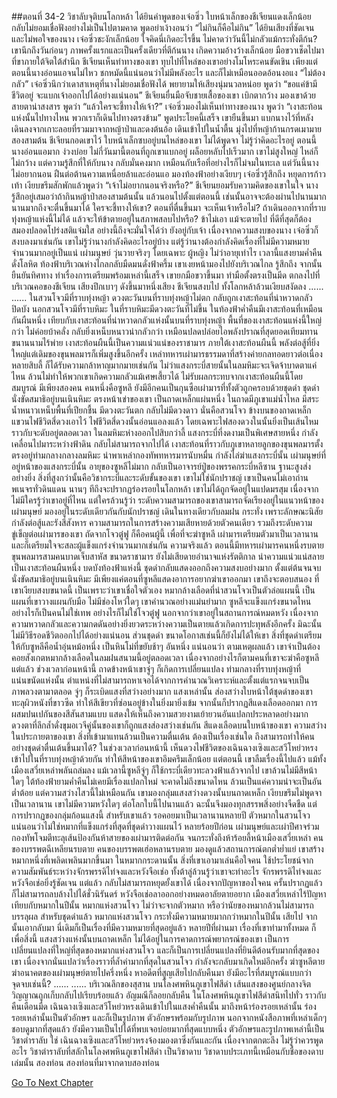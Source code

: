 ##ตอนที่ 34-2 วิชาลับจุติบนโลกหล้า
ได้ยินคำพูดของเจ๋อซิ่ว ใบหน้าเล็กของชีเจียนแดงเล็กน้อย กลับไม่ยอมเชื่อฟังอย่างไม่เป็นไปตามคาด พูดอย่าเง้างอนว่า “ไม่กินก็คือไม่กิน”
ได้ยินเสียงที่ชัดเจนและไม่พอใจของนาง เจ๋อซิ่วชะงักเล็กน้อย ใจคิดนี่เกิดอะไรขึ้น ไม่คาดว่าวันนี้ไม่กลัวแม้กระทั่งตีก้น?
เขานึกถึงวันก่อนๆ ภาพครั้งแรกและเป็นครั้งเดียวที่ตีก้นนาง เกิดความอ้างว้างเล็กน้อย มือขวาเช็ดไปมาที่ขาภายใต้จิตใต้สำนึก
ชีเจียนเห็นท่าทางของเขา ทุบไปที่ไหล่ของเขาอย่างโมโหระคนขัดเขิน
เพียงแต่ตอนนี้นางอ่อนแอจนไม่ไหว ชกหมัดนี้แน่นอนว่าไม่มีพลังอะไร และก็ไม่เหมือนออดอ้อนงอแง
“ไม่ต้องกลัว”
เจ๋อซิ่วนึกว่าเดาสาเหตุที่นางไม่ยอมเชื่อฟังได้ พยายามให้เสียงนุ่มนวลหน่อย พูดว่า “ขอแค่ข้ามีชีวิตอยู่ จะแบกเจ้าออกไปได้อย่างแน่นอน”
ชีเจียนยื่นมือจับชายเสื้อของเขา เบิกตากว้าง มองเขาด้วยสายตาน่าสงสาร พูดว่า “แล้วใครจะชี้ทางให้เจ้า?”
เจ๋อซิ่วมองไม่เห็นท่าทางของนาง พูดว่า “เงาสะท้อนแห่งนั้นไปทางไหน พวกเราก็เดินไปทางตรงข้าม”
พูดประโยคนี้เสร็จ เขายืนขึ้นมา แบกนางไว้ที่หลัง เดินลงจากเกาะลอยที่รวมมาจากหญ้าป่าและดงต้นอ้อ เดินเข้าไปในน้ำตื้น มุ่งไปที่หญ้าก้านกรดเมามายสองสามต้น
ชีเจียนกอดเขาไว้ ใบหน้าเล็กซบอยู่บนไหล่ของเขา ไม่ได้พูดจา ไม่รู้ว่าคิดอะไรอยู่
ตอนนี้นางอ่อนแอมาก ง่วงบ่อย ไม่กี่วันมานี้ตอนที่ถูกเขาแบกอยู่ ผล็อยหลับไปเร็วมาก
เขาไม่สูงใหญ่ ไหล่ก็ไม่กว้าง แต่ความรู้สึกที่ให้กับนาง กลับมั่นคงมาก เหมือนกับเรือที่อย่างไรก็ไม่จมในทะเล
แต่วันนี้นางไม่อยากนอน ฝืนต่อต้านความเหนื่อยล้าและอ่อนแอ มองท้องฟ้าอย่างเงียบๆ
เจ๋อซิ่วรู้สึกถึง หยุดการก้าวเท้า เงียบขรึมสักพักแล้วพูดว่า “เจ้าไม่อยากนอนจริงหรือ?”
ชีเจียนยอมรับความคิดของเขาในใจ
นางรู้สึกอยู่เสมอว่าถ้ากินหญ้าป่าสองสามต้นนั้น แล้วนอนไปตั้งแต่ตอนนี้ เช่นนั้นอาจจะต้องผ่านไปนานมากนานมากถึงจะตื่นขึ้นมาได้
ใครจะชี้ทางให้เขา?
ตอนที่ตื่นขึ้นมา จะเห็นเจ้าหรือไม่?
ถ้าเดินออกจากที่ราบทุ่งหญ้าแห่งนี้ไม่ได้ แล้วจะให้ข้าตายอยู่ในสภาพสลบไปหรือ?
ข้าไม่เอา
แม้จะตายไป ที่ดีที่สุดก็ต้องสมองปลอดโปร่งสติแจ่มใส อย่างนี้ถึงจะมั่นใจได้ว่า ยังอยู่กับเจ้า
เนื่องจากความสงบของนาง เจ๋อซิ่วก็สงบลงมาเช่นกัน
เขาไม่รู้ว่านางกำลังคิดอะไรอยู่บ้าง แต่รู้ว่านางต้องกำลังคิดเรื่องที่ไม่มีความหมายจำนวนมากอยู่เป็นแน่
เผ่ามนุษย์ วุ่นวายจริงๆ โดยเฉพาะ ผู้หญิง
ไม่ว่าอายุเท่าไร
เวลานี้แสงยามค่ำคืนดั่งโลหิต ท้องฟ้าบริเวณห่างไกลกลับมืดมนดั่งฟ้าครึ้ม
เขาเงยหน้ามองไปยังบริเวณไกล รู้สึกถึง จากนั้นยืนยันทิศทาง
ทำเรื่องการเตรียมพร้อมเหล่านี้เสร็จ เขายกมือขวาขึ้นมา ทำมือตั้งตรงเป็นมีด ตกลงไปที่บริเวณคอของชีเจียน
เสียงปึกเบาๆ ดังขึ้นมาหนึ่งเสียง ชีเจียนสงบไป
ทั้งโลกหล้าล้วนเงียบสงัดลง
......
......
ในสวนโจวมีที่ราบทุ่งหญ้า ดวงตะวันบนที่ราบทุ่งหญ้าไม่ตก กลับถูกเงาสะท้อนที่น่าหวาดกลัวปิดบัง นอกสวนโจวมีที่ราบหิมะ ในที่ราบหิมะมีดวงตะวันที่ไม่ขึ้น ในท้องฟ้าค่ำคืนมีเงาสะท้อนที่เหมือนกันผืนหนึ่ง เทียบกับเงาสะท้อนที่น่าหวาดกลัวแห่งนั้นบนที่ราบทุ่งหญ้า พื้นที่ของเงาสะท้อนแห่งนี้ใหญ่กว่า ไม่ค่อยบ้าคลั่ง กลับยิ่งเหน็บหนาวน่ากลัวกว่า เหมือนปลดปล่อยไอพลังปราณที่สุดยอดเทียมทานขนานนามไร้พ่าย
เงาสะท้อนผืนนี้เป็นความแน่วแน่ของราชามาร ภายใต้เงาสะท้อนผืนนี้ พลังต่อสู้ที่ยิ่งใหญ่แต่เดิมของขุนพลมารก็เพิ่มสูงขึ้นอีกครั้ง เหล่าทหารเผ่ามารธรรมดาที่สร้างค่ายกลทอดยาวต่อเนื่องหลายสิบลี้ ก็ได้รับความกล้าหาญมากมายเช่นกัน ไม่ว่าแสงกระบี่สายนั้นในลมหิมะจะเจิดจ้าบาดตาแค่ไหน ล้วนไม่ทำให้พวกเขาเกิดความกลัวแม้เศษเสี้ยวได้
ไม่รับผลกระทบจากเงาสะท้อนผืนนี้โดยสมบูรณ์ มีเพียงสองคน คนหนึ่งคือซูหลี ยังมีอีกคนเป็นกุนซือเผ่ามารที่ทั้งตัวถูกครอบด้วยชุดดำ
ชุดดำนั่งขัดสมาธิอยู่บนเนินหิมะ ตรงหน้าเข่าของเขา เป็นถาดเหล็กแผ่นหนึ่ง ในถาดมีภูเขาแม่น้ำไหล มีสระน้ำหนาวเหน็บพื้นที่เปียกชื้น มีดวงตะวันตก กลับไม่มีดวงดาว นั่นคือสวนโจว
ข้างบนของถาดเหล็ก แขวนไฟชีวิตสี่ดวงเอาไว้ ไฟชีวิตสี่ดวงนั้นอ่อนแอลงแล้ว โดยเฉพาะไฟสองดวงในนั้นยิ่งเป็นเส้นไหม ราวกับจะดับอยู่ตลอดเวลา
ในลมหิมะห่างออกไปสิบกว่าลี้ แสงกระบี่ที่งดงามเป็นพิเศษสายหนึ่ง กำลังเคลื่อนไปมาระหว่างฟ้าดิน กลับไม่สามารถจากไปได้
เงาสะท้อนที่ราวกับภูเขาหลายลูกของขุนพลมารตั้งตรงอยู่ท่ามกลางกลางลมหิมะ นำพาเหล่ากองทัพทหารมารนับหมื่น กำลังไล่ฆ่าแสงกระบี่นั้น เผ่ามนุษย์ที่อยู่หน้าของแสงกระบี่นั้น
อายุของซูหลีไม่มาก กลับเป็นอาจารย์ปู่ของพรรคกระบี่หลีซาน ฐานะสูงส่งอย่างยิ่ง สิ่งที่สูงกว่านั้นคือวิชากระบี่และระดับขั้นของเขา
เขาไม่ใช่นักปราชญ์ เขาเป็นคนไม่เอาถ่าน พเนจรทั่วดินแดน นานๆ ทีถึงจะปรากฏร่องรอยในโลกหล้า
เขาไม่ได้ถูกจัดอยู่ในแปดมรสุม เนื่องจากไม่มีใครรู้ว่าเขาอยู่ที่ไหน
แต่ใครล้วนรู้ว่า ระดับความสามารถของเขาสามารถจัดเรียงอยู่ในแนวหน้าของเผ่ามนุษย์ มองอยู่ในระดับเดียวกันกับนักปราชญ์ เดินในทางเดียวกับลมฝน
กระทั่ง เพราะลักษณะนิสัย กำลังต่อสู้และรังสีสังหาร ความสามารถในการสร้างความเสียหายด้วยตัวคนเดียว รวมถึงระดับความขู่เข็ญต่อเผ่ามารของเขา ถัดจากโจวตู๋ฟู ก็คือคนผู้นี้
เพื่อที่จะฆ่าซูหลี เผ่ามารเตรียมตัวมาเป็นเวลานาน และก็เตรียมใจจะสละผู้แข็งแกร่งจำนวนมากเช่นกัน ความจริงแล้ว ตอนนี้มีทหารเผ่ามารคนหนึ่งรบตาย ขุนพลมารสามคนบาดเจ็บสาหัส
ขนาดราชามาร ยังไม่เสียดายอำนาจแห่งรัตติกาล นำความแน่วแน่สลายเป็นเงาสะท้อนผืนหนึ่ง บดบังท้องฟ้าแห่งนี้
ชุดดำกลับแสดงออกถึงความสงบอย่างมาก ตั้งแต่ต้นจนจบนั่งขัดสมาธิอยู่บนเนินหิมะ มีเพียงแค่ตอนที่ซูหลีแสดงอาการอยากฆ่าเขาออกมา เขาถึงจะตอบสนอง
ที่เขาเงียบสงบขนาดนี้ เป็นเพราะว่าเขาเชื่อใจตัวเอง
หมากล้างเลือดที่นำสวนโจวเป็นตัวล่อแผนนี้ เป็นแผนที่เขาวางแผนกับมือ ไม่มีช่องโหว่ใดๆ เขาคำนวณอย่างแม่นยำมาก
ซูหลีจะแข็งแกร่งขนาดไหน อย่างไรก็เป็นคนไม่ใช่เทพ อย่างไรก็ไม่ใช่โจวตู๋ฟู
นอกจากว่าเขาอยู่ในสถานการณ์หมดหวัง เนื่องจากความหวาดกลัวและความกดดันอย่างยิ่งยวดระหว่างความเป็นตายแล้วเกิดการปะทุพลังอีกครั้ง มิฉะนั้นไม่มีวิธีรอดชีวิตออกไปได้อย่างแน่นอน
ส่วนชุดดำ ขนาดโอกาสเช่นนี้ก็ยังไม่ได้ให้เขา
สิ่งที่ชุดดำเตรียมให้กับซูหลีคือน้ำอุ่นหม้อหนึ่ง เป็นหินโม่ที่ขยับช้าๆ อันหนึ่ง
แน่นอนว่า ตามเหตุผลแล้ว เขาจำเป็นต้องคอยสังเกตหมากล้างเลือดในลมฝนสนามนี้อยู่ตลอดเวลา เนื่องจากอย่างไรก็ตามคนที่เขาจะฆ่าคือซูหลี
แต่แล้ว ช่วงเวลาก่อนหน้านี้ ถาดข้างหน้าเขาจู่ๆ ก็เกิดการเปลี่ยนแปลง
ท่ามกลางที่ราบทุ่งหญ้าที่แน่นขนัดแห่งนั้น ตำแหน่งที่ไม่สามารถหาเจอได้จากการคำนวณวิเคราะห์และตั้งแต่แรกจนจบเป็นภาพลวงตามาตลอด จู่ๆ ก็ระเบิดแสงที่สว่างอย่างมาก
แสงเหล่านั้น ส่องสว่างใบหน้าใต้ชุดดำของเขา ทะลุผิวหนังที่ขาวซีด ทำให้สีเขียวที่ซ่อนอยู่ข้างในยิ่งมายิ่งเข้ม จากนั้นก็ปรากฏสีแดงเลือดออกมา
การผสมปนเปกันของสีสันสามแบบ แสดงให้เห็นถึงความสวยงามเย้ายวนอันแปลกประหลาดอย่างมาก
ดวงตาที่ลึกล้ำดั่งขุมอเวจีคู่นั้นของเขาก็ถูกแสงส่องสว่างเช่นกัน
สีแดงเลือดบนใบหน้าของเขา ความสว่างในประกายตาของเขา สิ่งที่เข้ามาแทนล้วนเป็นความตื่นเต้น
ต้องเป็นเรื่องเช่นใด ถึงสามารถทำให้คนอย่างชุดดำตื่นเต้นขึ้นมาได้?
ในช่วงเวลาก่อนหน้านี้ เห็นดวงไฟชีวิตของเฉินฉางเซิงและสวีโหย่วหรงเข้าไปในที่ราบทุ่งหญ้าด้วยกัน ทำให้สีหน้าของเขาอึมครึมเล็กน้อย
แต่ตอนนี้ เขาลืมเรื่องนี้ไปแล้ว
แม้ทั้งเมืองเสวี่ยเหล่าพลันถล่มลง แม้เวลานี้ซูหลีจู่ๆ ก็ใช้กระบี่เดียวทะลวงฟ้าแล้วจากไป เขาล้วนไม่มีสีหน้าใดๆ
ใต้ท้องฟ้ายามค่ำคืนไม่เคยมีเรื่องแปลกใหม่ จะคาดไม่ถึงขนาดไหน ล้วนเป็นแค่ความน่าจะเป็นอันต่ำต้อย แต่ความสว่างไสวนี้ไม่เหมือนกัน
เขามองกลุ่มแสงสว่างดวงนั้นบนถาดเหล็ก เงียบขรึมไม่พูดจาเป็นเวลานาน
เขาไม่มีความหวังใดๆ ต่อโลกใบนี้ไปนานแล้ว ฉะนั้นจึงมองทุกสรรพสิ่งอย่างจืดชืด
แต่การปรากฏของกลุ่มก้อนแสงนี้ สำหรับเขาแล้ว รอคอยมาเป็นเวลานานหลายปี
ตัวหมากในสวนโจว แน่นอนว่าไม่ใช่หมากที่แข็งแกร่งที่สุดที่ชุดดำวางแผนไว้
หลายร้อยปีก่อน เผ่ามนุษย์และเผ่าปีศาจร่วมกองทัพโจมตีทะลุเส้นป้องกันห้าสายของเผ่ามารติดต่อกัน จนกระทั่งถึงห้าร้อยลี้หน้าเมืองเสวี่ยเหล่า คนของบรรพตฉีเหลียนรบตาย คนของบรรพตเฮ่อหลานรบตาย มองดูแล้วสถานการณ์ตกต่ำย่ำแย่
เขาสร้างหมากหนึ่งที่เพลิดเพลินมากขึ้นมา
ในหมากกระดานนั้น สิ่งที่เขาเอามาเล่นคือใจคน ใช้ประโยชน์จากความสัมพันธ์ระหว่างจักรพรรดิไท่จงและหวังจือเช่อ
ทั้งต้าลู่ล้วนรู้ว่าเขาจะทำอะไร จักรพรรดิไท่จงและหวังจือเช่อยิ่งรู้ชัดเจน แต่แล้ว กลับไม่สามารถหยุดยั้งเขาได้
เนื่องจากปัญหาของใจคน ครั้นปรากฏแล้ว ก็ไม่สามารถลบล้างไปได้ชั่วนิรันดร์
หวังจือเช่อลาออกอย่างหมดอาลัยตายอยาก
เมืองเสวี่ยเหล่าไร้ปัญหา
เทียบกับหมากในปีนั้น หมากแห่งสวนโจว ไม่ว่าจะจากตัวหมาก หรือว่านัยของหมากล้วนไม่สามารถบรรลุผล
สำหรับชุดดำแล้ว หมากแห่งสวนโจว กระทั่งมีความหมายมากกว่าหมากในปีนั้น
เสียไป จากนั้นเอากลับมา นี่เดิมก็เป็นเรื่องที่มีความหมายที่สุดอยู่แล้ว
หลายปีที่ผ่านมา เรื่องที่เขาทำมาทั้งหมด ก็เพื่อสิ่งนี้
แสงสว่างแห่งนั้นบนถาดเหล็ก ไม่ได้อยู่ในการคาดการณ์พยากรณ์ของเขา เป็นการเปลี่ยนแปลงที่ใหญ่ที่สุดของหมากแห่งสวนโจว และก็เป็นการเปลี่ยนแปลงที่ยินดีต้อนรับมากที่สุดของเขา
เนื่องจากนั่นแปลว่าเรื่องราวที่ล้ำค่ามากที่สุดในสวนโจว กำลังจะกลับมาเกิดใหม่อีกครั้ง
ฆ่าซูหลีตาย ฆ่าอนาคตของเผ่ามนุษย์ตายไปครึ่งหนึ่ง
หาอดีตที่สูญเสียไปกลับคืนมา
ยังมีอะไรที่สมบูรณ์แบบกว่าจุดจบเช่นนี้?
......
......
บริเวณลึกของสุสาน บนโลงศพหินภูเขาไฟสีดำ
เส้นแสงของศูนย์กลางจิตวิญญาณถูกเก็บกลับไปเรียบร้อยแล้ว อัญมณีก็ลอยกลับคืน ในโลงศพหินภูเขาไฟสีดำสนิทไปทั่ว ราวกับคืนเดือนมืด
เฉินฉางเซิงและสวีโหย่วหรงเดินเข้าไปในแสงค่ำคืนนั้น มาถึงหน้าร่องรอยเหล่านั้น
ร่องรอยเหล่านั้นเป็นตัวอักษร และก็เป็นรูปภาพ
ตัวอักษรพร้อมกับรูปภาพ นอกจากหนังสือภาพที่เหล่าเด็กๆ ชอบดูมากที่สุดแล้ว ยังมีความเป็นไปได้ที่พบเจอบ่อยมากที่สุดแบบหนึ่ง
ตัวอักษรและรูปภาพเหล่านี้เป็นวิชาตำราลับ
ใช่
เฉินฉางเซิงและสวีโหย่วหรงจ้องมองตาซึ่งกันและกัน เนื่องจากตกตะลึง ไม่รู้ว่าควรพูดอะไร
วิชาตำราลับที่สลักในโลงศพหินภูเขาไฟสีดำ เป็นวิชาดาบ
วิชาดาบประเภทนี้เหมือนกับชื่อของดาบเล่มนั้น
สองท่อน
สองท่อนที่มาจากดาบสองท่อน


[Go To Next Chapter]( ./321.md)